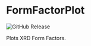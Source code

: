 # FormFactorPlot

![GitHub Release](https://img.shields.io/github/v/release/mhaefner-chem/FormFactorPlot?include_prereleases)

 Plots XRD Form Factors.
<!--stackedit_data:
eyJoaXN0b3J5IjpbLTE5ODE2NTA1NzEsLTk4MjgyMjg3M119
-->